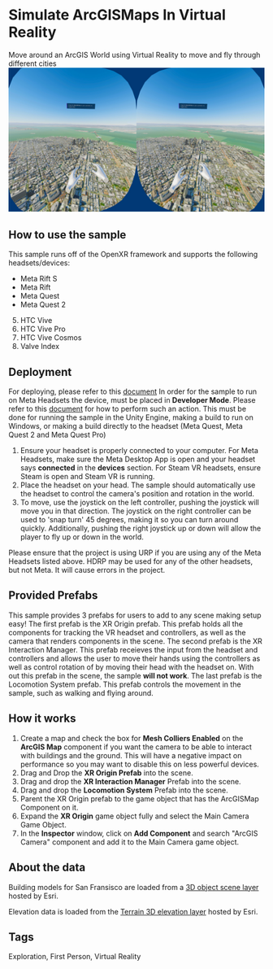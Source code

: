 # Simulate ArcGISMaps In Virtual Reality

Move around an ArcGIS World using Virtual Reality to move and fly through different cities
![Image of Virtual Reality Simulation](VR.jpg)

## How to use the sample

This sample runs off of the OpenXR framework and supports the following headsets/devices:
- Meta Rift S
- Meta Rift
- Meta Quest
- Meta Quest 2
5. HTC Vive
6. HTC Vive Pro
6. HTC Vive Cosmos
7. Valve Index

## Deployment
For deploying, please refer to this [document](https://developers.arcgis.com/unity/deployment/)
In order for the sample to run on Meta Headsets the device, must be placed in **Developer Mode**. Please refer to this [document](https://developer.Meta.com/documentation/native/android/mobile-device-setup/) for how to perform such an action. This must be done for running the sample in the Unity Engine, making a build to run on Windows, or making a build directly to the headset (Meta Quest, Meta Quest 2 and Meta Quest Pro)

1. Ensure your headset is properly connected to your computer. For Meta Headsets, make sure the Meta Desktop App is open and your headset says **connected** in the **devices** section. For Steam VR headsets, ensure Steam is open and Steam VR is running. 
2. Place the headset on your head. The sample should automatically use the headset to control the camera's position and rotation in the world. 
3. To move, use the joystick on the left controller, pushing the joystick will move you in that direction. The joystick on the right controller can be used to 'snap turn' 45 degrees, making it so you can turn around quickly. Additionally, pushing the right joystick up or down will allow the player to fly up or down in the world. 

Please ensure that the project is using URP if you are using any of the Meta Headsets listed above. HDRP may be used for any of the other headsets, but not Meta. It will cause errors in the project. 

## Provided Prefabs
This sample provides 3 prefabs for users to add to any scene making setup easy! The first prefab is the XR Origin prefab. This prefab holds all the components for tracking the VR headset and controllers, as well as the camera that renders components in the scene. The second prefab is the XR Interaction Manager. This prefab receieves the input from the headset and controllers and allows the user to move their hands using the controllers as well as control rotation of by moving their head with the headset on. With out this prefab in the scene, the sample **will not work**. The last prefab is the Locomotion System prefab. This prefab controls the movement in the sample, such as walking and flying around. 

## How it works

1. Create a map and check the box for **Mesh Colliers Enabled** on the **ArcGIS Map** component if you want the camera to be able to interact with buildings and the ground. This will have a negative impact on performance so you may want to disable this on less powerful devices.
2. Drag and Drop the **XR Origin Prefab** into the scene.
3. Drag and drop the **XR Interaction Manager** Prefab into the scene.
4. Drag and drop the **Locomotion System** Prefab into the scene.
5. Parent the XR Origin prefab to the game object that has the ArcGISMap Component on it.
6. Expand the **XR Origin** game object fully and select the Main Camera Game Object.
7. In the **Inspector** window, click on **Add Component** and search "ArcGIS Camera" component and add it to the Main Camera game object.

## About the data

Building models for San Fransisco are loaded from a [3D object scene layer](https://tiles.arcgis.com/tiles/z2tnIkrLQ2BRzr6P/arcgis/rest/services/SanFrancisco_Bldgs/SceneServer) hosted by Esri.

Elevation data is loaded from the [Terrain 3D elevation layer](https://www.arcgis.com/home/item.html?id=7029fb60158543ad845c7e1527af11e4) hosted by Esri.

## Tags

Exploration, First Person, Virtual Reality
